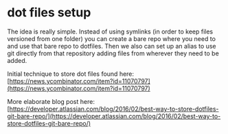 # dot files setup

The idea is really simple. Instead of using symlinks (in order to keep files versioned from one folder) you can create a bare repo where you need to and use that bare repo to dotfiles. Then we also can set up an alias to use git directly from that repository adding files from wherever they need to be added.

Initial technique to store dot files found here:
[https://news.ycombinator.com/item?id=11070797](https://news.ycombinator.com/item?id=11070797)

More elaborate blog post here:
[https://developer.atlassian.com/blog/2016/02/best-way-to-store-dotfiles-git-bare-repo/](https://developer.atlassian.com/blog/2016/02/best-way-to-store-dotfiles-git-bare-repo/)
